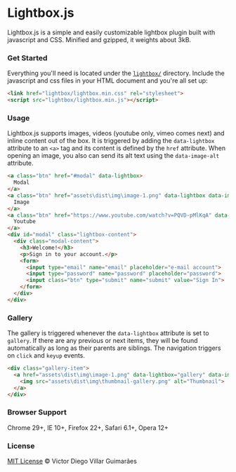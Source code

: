 # Lightbox.js #

Lightbox.js is a simple and easily customizable lightbox plugin built with javascript and CSS. Minified and gzipped, it weights about 3kB.

### Get Started ###

Everything you'll need is located under the [`lightbox/`](lightbox/) directory. Include the javascript and css files in your HTML document and you're all set up:

```html
<link href="lightbox/lightbox.min.css" rel="stylesheet">
<script src="lightbox/lightbox.min.js"></script>
```

### Usage ###

Lightbox.js supports images, videos (youtube only, vimeo comes next) and inline content out of the box. It is triggered by adding the `data-lightbox` attribute to an `<a>` tag and its content is defined by the `href` attribute. When opening an image, you also can send its alt text using the `data-image-alt` attribute.

```html
<a class="btn" href="#modal" data-lightbox>
  Modal
</a>
<a class="btn" href="assets\dist\img\image-1.png" data-lightbox data-image-alt="Image 1">
  Image
</a>
<a class="btn" href="https://www.youtube.com/watch?v=PQVD-pMlKqA" data-lightbox>
  Youtube
</a>
<div id="modal" class="lightbox-content">
  <div class="modal-content">
    <h3>Welcome!</h3>
    <p>Sign in to your account.</p>
    <form>
      <input type="email" name="email" placeholder="e-mail account">
      <input type="password" name="password" placeholder="password">
      <input class="btn" type="submit" name="submit" value="Sign In">
    </form>
  </div>
</div>
```

### Gallery ###

The gallery is triggered whenever the `data-lightbox` attribute is set to `gallery`. If there are any previous or next items, they will be found automatically as long as their parents are siblings. The navigation triggers on `click` and `keyup` events.

```html
<div class="gallery-item">
  <a href="assets\dist\img\image-1.png" data-lightbox="gallery" data-image-alt="Image 1">
    <img src="assets\dist\img\thumbnail-gallery.png" alt="Thumbnail">
  </a>
</div>
```

### Browser Support ###

Chrome 29+, IE 10+, Firefox 22+, Safari 6.1+, Opera 12+

### License ###

[MIT License](https://victordiego.mit-license.org/) © Victor Diego Villar Guimarães
